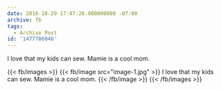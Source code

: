 ```yaml
---
date: 2016-10-29 17:07:26.000000000 -07:00
archive: fb
tags: 
  - Archive Post
id: '1477786046'
---
```


I love that my kids can sew. Mamie is a cool mom.

{{< fb/images >}}
{{< fb/image src="image-1.jpg" >}}
I love that my kids can sew. Mamie is a cool mom.
{{< /fb/image >}}
{{< /fb/images >}}
